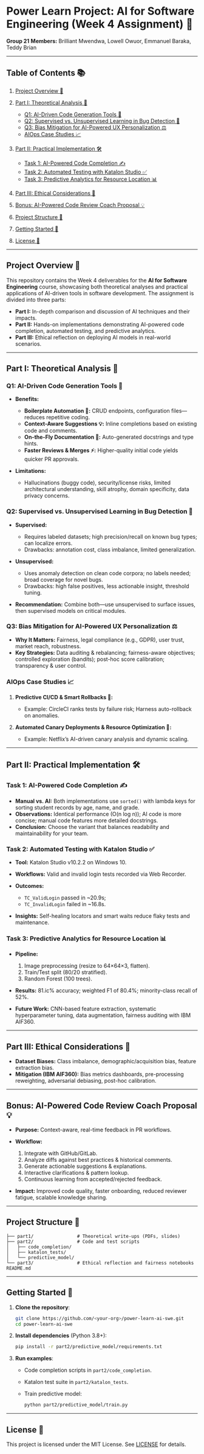 # Power Learn Project: AI for Software Engineering (Week 4 Assignment) 🚀

**Group 21**
**Members:** Brilliant Mwendwa, Lowell Owuor, Emmanuel Baraka, Teddy Brian

---

## Table of Contents 📚

1. [Project Overview 🎯](#project-overview)
2. [Part I: Theoretical Analysis 🧠](#part-i-theoretical-analysis)

   * [Q1: AI-Driven Code Generation Tools 🤖](#q1-ai-driven-code-generation-tools)
   * [Q2: Supervised vs. Unsupervised Learning in Bug Detection 🐛](#q2-supervised-vs-unsupervised-learning-in-bug-detection)
   * [Q3: Bias Mitigation for AI-Powered UX Personalization ⚖️](#q3-bias-mitigation-for-ai-powered-ux-personalization)
   * [AIOps Case Studies 📈](#aiops-case-studies)
3. [Part II: Practical Implementation 🛠️](#part-ii-practical-implementation)

   * [Task 1: AI-Powered Code Completion ✍️](#task-1-ai-powered-code-completion)
   * [Task 2: Automated Testing with Katalon Studio ✅](#task-2-automated-testing-with-katalon-studio)
   * [Task 3: Predictive Analytics for Resource Location 📊](#task-3-predictive-analytics-for-resource-location)
4. [Part III: Ethical Considerations 🤝](#part-iii-ethical-considerations)
5. [Bonus: AI-Powered Code Review Coach Proposal 💡](#bonus-ai-powered-code-review-coach-proposal)
6. [Project Structure 📂](#project-structure)
7. [Getting Started 🏁](#getting-started)
8. [License 📝](#license)

---

## Project Overview 🎯

This repository contains the Week 4 deliverables for the **AI for Software Engineering** course, showcasing both theoretical analyses and practical applications of AI-driven tools in software development. The assignment is divided into three parts:

* **Part I:** In-depth comparison and discussion of AI techniques and their impacts.
* **Part II:** Hands-on implementations demonstrating AI-powered code completion, automated testing, and predictive analytics.
* **Part III:** Ethical reflection on deploying AI models in real-world scenarios.

---

## Part I: Theoretical Analysis 🧠

### Q1: AI-Driven Code Generation Tools 🤖

* **Benefits:**

  * **Boilerplate Automation 🔄:** CRUD endpoints, configuration files—reduces repetitive coding.
  * **Context-Aware Suggestions 💡:** Inline completions based on existing code and comments.
  * **On-the-Fly Documentation 📑:** Auto-generated docstrings and type hints.
  * **Faster Reviews & Merges ⚡:** Higher-quality initial code yields quicker PR approvals.
* **Limitations:**

  * Hallucinations (buggy code), security/license risks, limited architectural understanding, skill atrophy, domain specificity, data privacy concerns.

### Q2: Supervised vs. Unsupervised Learning in Bug Detection 🐛

* **Supervised:**

  * Requires labeled datasets; high precision/recall on known bug types; can localize errors.
  * Drawbacks: annotation cost, class imbalance, limited generalization.
* **Unsupervised:**

  * Uses anomaly detection on clean code corpora; no labels needed; broad coverage for novel bugs.
  * Drawbacks: high false positives, less actionable insight, threshold tuning.
* **Recommendation:** Combine both—use unsupervised to surface issues, then supervised models on critical modules.

### Q3: Bias Mitigation for AI-Powered UX Personalization ⚖️

* **Why It Matters:** Fairness, legal compliance (e.g., GDPR), user trust, market reach, robustness.
* **Key Strategies:** Data auditing & rebalancing; fairness-aware objectives; controlled exploration (bandits); post-hoc score calibration; transparency & user control.

### AIOps Case Studies 📈

1. **Predictive CI/CD & Smart Rollbacks 🔄:**

   * Example: CircleCI ranks tests by failure risk; Harness auto-rollback on anomalies.
2. **Automated Canary Deployments & Resource Optimization 🚀:**

   * Example: Netflix’s AI-driven canary analysis and dynamic scaling.

---

## Part II: Practical Implementation 🛠️

### Task 1: AI-Powered Code Completion ✍️

* **Manual vs. AI:** Both implementations use `sorted()` with lambda keys for sorting student records by age, name, and grade.
* **Observations:** Identical performance (O(n log n)); AI code is more concise; manual code features more detailed docstrings.
* **Conclusion:** Choose the variant that balances readability and maintainability for your team.

### Task 2: Automated Testing with Katalon Studio ✅

* **Tool:** Katalon Studio v10.2.2 on Windows 10.
* **Workflows:** Valid and invalid login tests recorded via Web Recorder.
* **Outcomes:**

  * `TC_ValidLogin` passed in \~20.9s;
  * `TC_InvalidLogin` failed in \~16.8s.
* **Insights:** Self-healing locators and smart waits reduce flaky tests and maintenance.

### Task 3: Predictive Analytics for Resource Location 📊

* **Pipeline:**

  1. Image preprocessing (resize to 64×64×3, flatten).
  2. Train/Test split (80/20 stratified).
  3. Random Forest (100 trees).
* **Results:** 81.ic% accuracy; weighted F1 of 80.4%; minority-class recall of 52%.
* **Future Work:** CNN-based feature extraction, systematic hyperparameter tuning, data augmentation, fairness auditing with IBM AIF360.

---

## Part III: Ethical Considerations 🤝

* **Dataset Biases:** Class imbalance, demographic/acquisition bias, feature extraction bias.
* **Mitigation (IBM AIF360):** Bias metrics dashboards, pre-processing reweighting, adversarial debiasing, post-hoc calibration.

---

## Bonus: AI-Powered Code Review Coach Proposal 💡

* **Purpose:** Context-aware, real-time feedback in PR workflows.
* **Workflow:**

  1. Integrate with GitHub/GitLab.
  2. Analyze diffs against best practices & historical comments.
  3. Generate actionable suggestions & explanations.
  4. Interactive clarifications & pattern lookup.
  5. Continuous learning from accepted/rejected feedback.
* **Impact:** Improved code quality, faster onboarding, reduced reviewer fatigue, scalable knowledge sharing.

---

## Project Structure 📂

```
├── part1/                # Theoretical write-ups (PDFs, slides)
├── part2/                # Code and test scripts
│   ├── code_completion/
│   ├── katalon_tests/
│   └── predictive_model/
└── part3/                # Ethical reflection and fairness notebooks
README.md
```

---

## Getting Started 🏁

1. **Clone the repository**:

   ```bash
   git clone https://github.com/<your-org>/power-learn-ai-swe.git
   cd power-learn-ai-swe
   ```
2. **Install dependencies** (Python 3.8+):

   ```bash
   pip install -r part2/predictive_model/requirements.txt
   ```
3. **Run examples**:

   * Code completion scripts in `part2/code_completion`.
   * Katalon test suite in `part2/katalon_tests`.
   * Train predictive model:

     ```bash
     python part2/predictive_model/train.py
     ```

---

## License 📝

This project is licensed under the MIT License. See [LICENSE](LICENSE) for details.

